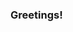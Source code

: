### Greetings!

<!--
**juliamiller/juliamiller** is a ✨ _special_ ✨ repository because its `README.md` (this file) appears on your GitHub profile.

<div itemscope itemtype="https://schema.org/Person"><a itemprop="sameAs" content="https://orcid/0000-0002-8827-3825" href="https://orcid.org/0000-0002-8827-3825" target="orcid.widget" rel="me noopener noreferrer" style="vertical-align:top;"><img src="https://orcid.org/sites/default/files/images/orcid_16x16.png" style="width:1em;margin-right:.5em;" alt="ORCID iD icon">https://orcid.org/0000-0002-8827-3825</a></div>
